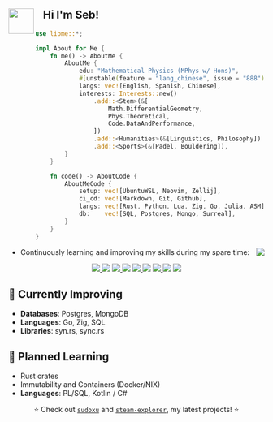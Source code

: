 
<div>
    <img align="left" src="https://media.giphy.com/media/j0ph697YBTGM8zm3u8/giphy.gif" width="50"> 
    <h2>‎‎‎‎‎‎‎‎‏‏‎ ‎‏‏‎ ‎‏‏‎ ‎Hi I'm Seb!</h2>
</div>

<!--
- 🎓 Mathematical Physics graduate, blending a strong foundation in theoretical sciences with a keen interest in computer science.
- ⏲️ Specialize in performance-oriented implementations; value efficiency and elegance in coding practices.
- 🦀 Lifelong `&'static` Rust-lang enjoyer and (neo)vim advocate.
- 💼 I'm committed to continuous learning, and actively working towards possibly fulfilling career in programming environments.
-->

```rust
use libme::*;

impl About for Me {
    fn me() -> AboutMe {
        AboutMe {
            edu: "Mathematical Physics (MPhys w/ Hons)",
            #[unstable(feature = "lang_chinese", issue = "888")]
            langs: vec![English, Spanish, Chinese],
            interests: Interests::new()
                .add::<Stem>(&[
                    Math.DifferentialGeometry,
                    Phys.Theoretical,
                    Code.DataAndPerformance,
                ])
                .add::<Humanities>(&[Linguistics, Philosophy])
                .add::<Sports>(&[Padel, Bouldering]),
        }
    }

    fn code() -> AboutCode {
        AboutMeCode {
            setup: vec![UbuntuWSL, Neovim, Zellij],
            ci_cd: vec![Markdown, Git, Github],
            langs: vec![Rust, Python, Lua, Zig, Go, Julia, ASM],
            db:    vec![SQL, Postgres, Mongo, Surreal],
        }
    }
}
```

<div align="right">
    <picture> <!-- Removes the hyperlink of the inner image -->
    <img align="right" src="https://github-readme-stats.vercel.app/api/top-langs/?username=aritmos&size_weight=0.5&count_weight=1&hide=html,javascript,jupyter%20notebook&layout=donut-vertical&langs_count=6&exclude_repo=ziglings">
    </picture>
</div>

<div>
<ul>
    <li> Continuously learning and improving my skills during my spare time:</li>
</ul>
  
<div align="center">
    <a href="https://www.codewars.com/users/aritmos">
        <img src="https://img.shields.io/badge/dynamic/json?url=https%3A%2F%2Fcodewars.com%2Fapi%2Fv1%2Fusers%2Faritmos&query=%24.ranks.overall.name&prefix=%E3%80%88&suffix=%E3%80%89&style=for-the-badge&logo=codewars&logoColor=f05656&label=RANK&labelColor=16171b&color=bba2ff">
    </a>
    <img src="https://upload.wikimedia.org/wikipedia/commons/2/20/16x16.png">
    <a href="https://leetcode.com/aritmos/">
        <img src="https://img.shields.io/badge/dynamic/json?style=for-the-badge&labelColor=black&color=%23ffa116&label=Solved&query=solved&url=https%3A%2F%2Fbadge.xyli.tech/%2Fapi%2Fusers%2Faritmos&logo=leetcode&logoColor=yellow">
    </a>
    <img src="https://upload.wikimedia.org/wikipedia/commons/2/20/16x16.png">
     <a href="https://adventofcode.com/">
            <img src="https://img.shields.io/badge/59-yellow?style=for-the-badge&logo=advent-of-code&label=stars">
    </a>
    <img src="https://upload.wikimedia.org/wikipedia/commons/2/20/16x16.png">
    <a href="https://exercism.com/profiles/aritmos">
        <img src="https://img.shields.io/badge/dynamic/json?url=https%3A%2F%2Fexercism.org%2Fapi%2Fv2%2Fprofiles%2Faritmos%2Fsolutions&query=%24.meta.total_count&style=for-the-badge&logo=exercism&label=SOLVED&labelColor=130b43">
    </a>
    <img src="https://upload.wikimedia.org/wikipedia/commons/2/20/16x16.png">
    <a href="https://www.hackerrank.com/certificates/7f453db8ead9"> 
         <img src="https://img.shields.io/badge/Certificates%20-%20green?style=for-the-badge&logo=hackerrank&labelColor=0e141e&color=32c7662">
    </a>
</div>

<h2>🌿 Currently Improving</h2> 
<ul>
<li><b>Databases</b>: Postgres, MongoDB</li>
<li><b>Languages</b>: Go, Zig, SQL</li>
<li><b>Libraries</b>: syn.rs, sync.rs</li>
</ul>


<h2>🌱 Planned Learning</h2>
<ul>
<li>Rust crates</li>
<li>Immutability and Containers (Docker/NIX)</li>
<li><b>Languages</b>: PL/SQL, Kotlin / C#</li>
</ul>
</div>

<div align="center">
    <p> ⭐ Check out <a href="https://www.github.com/aritmos/sudoxu"><code>sudoxu</code><a> and <a href="https://www.github.com/aritmos/steam-explorer"><code>steam-explorer</code><a>, my latest projects! ⭐ </p>
</div>
